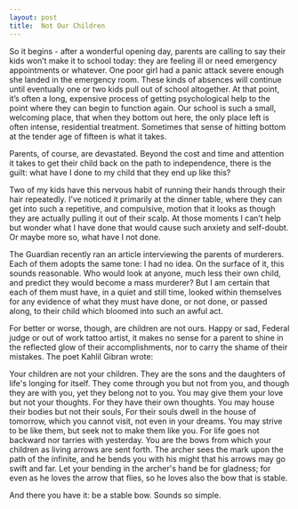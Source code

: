 ```yaml
---
layout: post
title:  Not Our Children
---
```

So it begins - after a wonderful opening day, parents are calling to say their kids won’t make it to school today: they are feeling ill or need emergency appointments or whatever. One poor girl had a panic attack severe enough she landed in the emergency room. These kinds of absences will continue until eventually one or two kids pull out of school altogether. At that point, it’s often a long, expensive process of getting psychological help to the point where they can begin to function again. Our school is such a small, welcoming place, that when they bottom out here, the only place left is often intense, residential treatment. Sometimes that sense of hitting bottom at the tender age of fifteen is what it takes.

Parents, of course, are devastated. Beyond the cost and time and attention it takes to get their child back on the path to independence, there is the guilt: what have I done to my child that they end up like this? 

Two of my kids have this nervous habit of running their hands through their hair repeatedly. I’ve noticed it primarily at the dinner table, where they can get into such a repetitive, and compulsive, motion that it looks as though they are actually pulling it out of their scalp. At those moments I can’t help but wonder what I have done that would cause such anxiety and self-doubt. Or maybe more so, what have I not done.

The Guardian recently ran an article interviewing the parents of murderers. Each of them adopts the same tone: I had no idea. On the surface of it, this sounds reasonable. Who would look at anyone, much less their own child, and predict they would become a mass murderer? But I am certain that each of them must have, in a quiet and still time, looked within themselves for any evidence of what they must have done, or not done, or passed along, to their child which bloomed into such an awful act.

For better or worse, though, are children are not ours. Happy or sad, Federal judge or out of work tattoo artist, it makes no sense for a parent to shine in the reflected glow of their accomplishments, nor to carry the shame of their mistakes. The poet Kahlil Gibran wrote:

Your children are not your children.
They are the sons and the daughters of life's longing for itself. 
They come through you but not from you,
and though they are with you, yet they belong not to you.
You may give them your love but not your thoughts.
For they have their own thoughts.
You may house their bodies but not their souls,
For their souls dwell in the house of tomorrow, which you cannot visit, not even in your dreams.
You may strive to be like them, but seek not to make them like you.
For life goes not backward nor tarries with yesterday.
You are the bows from which your children as living arrows are sent forth.
The archer sees the mark upon the path of the infinite, and he bends you with his might that his arrows may go swift and far.
Let your bending in the archer's hand be for gladness; for even as he loves the arrow that flies, so he loves also the bow that is stable.
 
And there you have it: be a stable bow. Sounds so simple.
